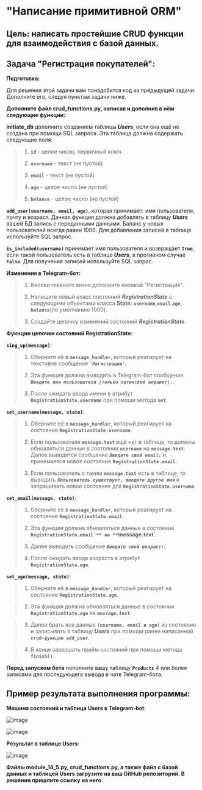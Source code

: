 # "Написание примитивной ORM"
## Цель: написать простейшие CRUD функции для взаимодействия с базой данных.
## Задача "Регистрация покупателей":
**Подготовка:**

Для решения этой задачи вам понадобится код из предыдущей задачи. Дополните его, следуя пунктам задачи ниже.

**Дополните файл crud_functions.py, написав и дополнив в нём следующие функции:**

**initiate_db** дополните созданием таблицы ***Users***, если она ещё не создана при помощи SQL запроса. Эта таблица должна содержать следующие поля:
>1. **`id`** - целое число, первичный ключ
>
>2. **`username`** - текст (не пустой)
>   
>3. **`email`** - текст (не пустой)
>
>4. **`age`** - целое число (не пустой)
>   
>5. **`balance`** - целое число (не пустой)

**`add_user(username, email, age)`**, которая принимает: имя пользователя, почту и возраст. Данная функция должна добавлять в таблицу ***Users*** вашей БД запись с переданными данными. Баланс у новых пользователей всегда равен 1000. Для добавления записей в таблице используйте SQL запрос.

**`is_included(username)`** принимает имя пользователя и возвращает **`True`**, если такой пользователь есть в таблице ***Users***, в противном случае **`False`**. Для получения записей используйте SQL запрос.

**Изменения в Telegram-бот:**
>1. Кнопки главного меню дополните кнопкой "Регистрация".
>   
>2. Напишите новый класс состояний ***RegistrationState*** с следующими объектами класса **State:** **`username`**,**`email`**,**`age`**, **`balance`**(по умолчанию 1000).
>
>3. Создайте цепочку изменений состояний ***RegistrationState***.

**Фукнции цепочки состояний RegistrationState:**

**`sing_up(message)`**:

>1. Оберните её в **`message_handler`**, который реагирует на текстовое сообщение ***`'Регистрация'`***.
>
>2. Эта функция должна выводить в Telegram-бот сообщение ***`Введите имя пользователя (только латинский алфавит):`***.
> 
>3. После ожидать ввода имени в атрибут **`RegistrationState.username`** при помощи метода **`set`**.

**`set_username(message, state)`**:

>1. Оберните её в **`message_handler`**, который реагирует на состояние **`RegistrationState.username`**.
>   
>3. Если пользователя **`message.text`** ещё нет в таблице, то должны обновляться данные в состоянии **`username`** на **`message.text`**.
>   Далее выводится сообщение ***`Введите свой email:`*** и принимается новое состояние **`RegistrationState.email`**.
>   
>5. Если пользователь с таким **`message.text`** есть в таблице, то выводить ***`Пользователь существует, введите другое имя`*** и запрашивать новое состояние для **`RegistrationState.username`**.

**`set_email(message, state)`**:
>1. Оберните её в **`message_handler`**, который реагирует на состояние **`RegistrationState.email`**.
> 
>2. Эта функция должна обновляться данные в состоянии **`RegistrationState.email'** на **`message.text`**.
>
>3. Далее выводить сообщение ***`Введите свой возраст:`***:
>
>4. После ожидать ввода возраста в атрибут **`RegistrationState.age`**.

**`set_age(message, state)`**:

>1. Оберните её в ***`message_handler`***, который реагирует на состояние **`RegistrationState.age`**.

>2. Эта функция должна обновляться данные в состоянии **`RegistrationState.age`** на ***`message.text`***.

>3. Далее брать все данные **`(username, email и age)`** из состояния и записывать в таблицу ***Users*** при помощи ранее написанной **`crud-функции add_user`**.

>4. В конце завершать приём состояний при помощи метода **`finish()`**.

**Перед запуском бота** пополните вашу таблицу **`Products`** 4 или более записями для последующего вывода в чате Telegram-бота.

## Пример результата выполнения программы:
**Машина состояний и таблица Users в Telegram-bot**:

![image](https://github.com/user-attachments/assets/b62bf0d4-39d0-4ba1-a73e-3a2d0cb69a9b)

![image](https://github.com/user-attachments/assets/6d180508-9f12-4e41-abc2-b4381d5d5ca8)

**Результат в таблице Users**:

![image](https://github.com/user-attachments/assets/6cd7c06c-b3be-45fd-8ede-82b5235da434)

**Файлы module_14_5.py, crud_functions.py, а также файл с базой данных и таблицей Users загрузите на ваш GitHub репозиторий. В решении пришлите ссылку на него.**


